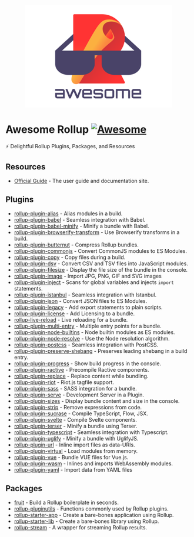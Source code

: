 <div align="center">
	<img width="400" src="media/logo.svg" alt="Awesome Rollup">
</div>

# Awesome Rollup [![Awesome](https://awesome.re/badge.svg)](https://awesome.re)

⚡️ Delightful Rollup Plugins, Packages, and Resources

## Resources

- [Official Guide](https://rollupjs.org/guide/en) - The user guide and documentation site.

## Plugins

- [rollup-plugin-alias](https://github.com/rollup/rollup-plugin-alias) - Alias modules in a build.
- [rollup-plugin-babel](https://github.com/rollup/rollup-plugin-babel) - Seamless integration with Babel.
- [rollup-plugin-babel-minify](https://github.com/Comandeer/rollup-plugin-babel-minify) - Minify a bundle with Babel.
- [rollup-plugin-browserify-transform](https://www.npmjs.com/package/rollup-plugin-browserify-transform) - Use Browserify transforms in a build.
- [rollup-plugin-butternut](https://github.com/rollup/rollup-plugin-butternut) - Compress Rollup bundles.
- [rollup-plugin-commonjs](https://github.com/rollup/rollup-plugin-commonjs) - Convert CommonJS modules to ES Modules.
- [rollup-plugin-copy](https://github.com/meuter/rollup-plugin-copy) - Copy files during a build.
- [rollup-plugin-dsv](https://github.com/rollup/rollup-plugin-dsv) - Convert CSV and TSV files into JavaScript modules.
- [rollup-plugin-filesize](https://github.com/ritz078/rollup-plugin-filesize) - Display the file size of the bundle in the console.
- [rollup-plugin-image](https://github.com/rollup/rollup-plugin-image) - Import JPG, PNG, GIF and SVG images
- [rollup-plugin-inject](https://github.com/rollup/rollup-plugin-inject) - Scans for global variables and injects `import` statements.
- [rollup-plugin-istanbul](https://github.com/artberri/rollup-plugin-istanbul) - Seamless integration with Istanbul.
- [rollup-plugin-json](https://github.com/rollup/rollup-plugin-json) - Convert JSON files to ES Modules.
- [rollup-plugin-legacy](https://github.com/rollup/rollup-plugin-legacy) - Add export statements to plain scripts.
- [rollup-plugin-license](https://github.com/mjeanroy/rollup-plugin-license) - Add Licensing to a bundle.
- [rollup-live-reload](https://github.com/thgh/rollup-plugin-livereload) - Live reloading for a bundle.
- [rollup-plugin-multi-entry](https://github.com/rollup/rollup-plugin-multi-entry) - Multiple entry points for a bundle.
- [rollup-plugin-node-builtins](https://github.com/rollup/rollup-plugin-node-builtins) - Node builtin modules as ES modules.
- [rollup-plugin-node-resolve](https://github.com/rollup/rollup-plugin-node-resolve) - Use the Node resolution algorithm.
- [rollup-plugin-postcss](https://github.com/egoist/rollup-plugin-postcss) - Seamless integration with PostCSS.
- [rollup-plugin-preserve-shebang](https://github.com/developit/rollup-plugin-preserve-shebang) - Preserves leading shebang in a build entry.
- [rollup-plugin-progress](https://github.com/jkuri/rollup-plugin-progress) - Show build progress in the console.
- [rollup-plugin-ractive](https://github.com/rollup/rollup-plugin-ractive) - Precompile Ractive components.
- [rollup-plugin-replace](https://github.com/rollup/rollup-plugin-replace) - Replace content while bundling.
- [rollup-plugin-riot](https://github.com/riot/rollup-plugin-riot) - Riot.js tagfile support.
- [rollup-plugin-sass](https://github.com/differui/rollup-plugin-sass#readme) - SASS integration for a bundle.
- [rollup-plugin-serve](https://github.com/thgh/rollup-plugin-serve) - Development Server in a Plugin.
- [rollup-plugin-sizes](https://github.com/tivac/rollup-plugin-sizes) - Display bundle content and size in the console.
- [rollup-plugin-strip](https://github.com/rollup/rollup-plugin-strip) - Remove expressions from code.
- [rollup-plugin-sucrase](https://github.com/rollup/rollup-plugin-sucrase) - Compile TypeScript, Flow, JSX.
- [rollup-plugin-svelte](https://github.com/rollup/rollup-plugin-svelte) - Compile Svelte components.
- [rollup-plugin-terser](https://github.com/TrySound/rollup-plugin-terser) - Minify a bundle using Terser.
- [rollup-plugin-typescript](https://github.com/rollup/rollup-plugin-typescript) - Seamless integration with Typescript.
- [rollup-plugin-uglify](https://github.com/TrySound/rollup-plugin-uglify) - Minify a bundle with UglifyJS.
- [rollup-plugin-url](https://github.com/rollup/rollup-plugin-url) - Inline import files as data-URIs.
- [rollup-plugin-virtual](https://github.com/rollup/rollup-plugin-virtual) - Load modules from memory.
- [rollup-plugin-vue](https://github.com/vuejs/rollup-plugin-vue#readme) - Bundle VUE files for Vue.js.
- [rollup-plugin-wasm](https://github.com/rollup/rollup-plugin-wasm) - Inlines and imports WebAssembly modules.
- [rollup-plugin-yaml](https://github.com/rollup/rollup-plugin-yaml) - Import data from YAML files

## Packages

- [fruit](https://github.com/jaebradley/fruit#readme) - Build a Rollup boilerplate in seconds.
- [rollup-pluginutils](https://github.com/rollup/rollup-pluginutils) - Functions commonly used by Rollup plugins.
- [rollup-starter-app](https://github.com/rollup/rollup-starter-app) - Create a bare-bones application using Rollup.
- [rollup-starter-lib](https://github.com/rollup/rollup-starter-lib) - Create a bare-bones library using Rollup.
- [rollup-stream](https://github.com/permutatrix/rollup-stream) - A wrapper for streaming Rollup results.
